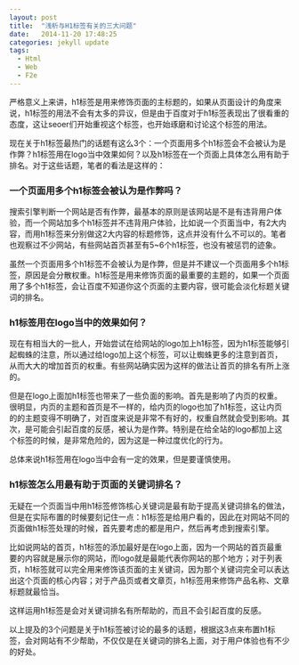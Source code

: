 ```yaml
---
layout: post
title:  "浅析与H1标签有关的三大问题"
date:   2014-11-20 17:48:25
categories: jekyll update
tags:
  - Html
  - Web
  - F2e
---
```


严格意义上来讲，h1标签是用来修饰页面的主标题的，如果从页面设计的角度来说，h1标签的用法不会有太多的异议，但是由于百度对于h1标签表现出了很看重的态度，这让seoer们开始重视这个标签，也开始琢磨和讨论这个标签的用法。

<!--more-->

现在关于h1标签最热门的话题有这么3个：一个页面用多个h1标签会不会被认为是作弊？h1标签用在logo当中效果如何？以及h1标签在一个页面上具体怎么用有助于排名。对于这些话题，笔者的看法是这样的：

### 一个页面用多个h1标签会被认为是作弊吗？

搜索引擎判断一个网站是否有作弊，最基本的原则是该网站是不是有违背用户体验，而一个网站加多个h1标签并不违背用户体验，比如说一个页面当中，有2大内容，而用h1标签来分别做这2大内容的标题修饰，这点并没有什么不可以的。笔者也观察过不少网站，有些网站首页甚至有5~6个h1标签，也没有被惩罚的迹象。

虽然一个页面用多个h1标签不会被认为是作弊，但是并不建议一个页面用多个h1标签，原因是会分散权重。h1标签是用来修饰页面的最重要的主题的，如果一个页面用了多个h1标签，会让百度不知道你这个页面的主要内容，很可能会淡化标题关键词的排名。

### h1标签用在logo当中的效果如何？

现在有相当大的一批人，开始尝试在给网站的logo加上h1标签，因为h1标签能够引起蜘蛛的注意，所以通过给logo加上这个标签，可以让蜘蛛更多的注意到首页，从而大大的增加首页的权重。有些网站确实因为这样的做法让首页的排名有所上涨的。

但是在logo上面加h1标签也带来了一些负面的影响。首先是影响了内页的权重。很明显，内页的主题和首页是不一样的，给内页的logo也加了h1标签，这让内页的的主题变得不明确了，对百度来说是非常不有好的，权重自然就会受到影响。其次，是可能会引起百度的反感，被认为是作弊。特别是在给全站的logo都加上这个标签的时候，是非常危险的，因为这是一种过度优化的行为。

总体来说h1标签用在logo当中会有一定的效果，但是要谨慎使用。

### h1标签怎么用最有助于页面的关键词排名？

无疑在一个页面当中用h1标签修饰核心关键词是最有助于提高关键词排名的做法，但是在实际布置的时候要刻记住一点：h1标签是给用户看的，因此在对网站不同的页面做h1标签处理的时候，首先要考虑的都是用户，然后再考虑到搜索引擎。

比如说网站的首页，h1标签的添加最好是在logo上面，因为一个网站的首页最重要的内容就是展示你的网站，而logo就是最能代表你网站的那个地方；对于列表页，h1标签就可以完全用来修饰该页面的主关键词，因为那个关键词完全可以表达出这个页面的核心内容；对于产品页或者文章页，h1标签用来修饰产品名称、文章标题就最恰当。

这样运用h1标签是会对关键词排名有所帮助的，而且不会引起百度的反感。

以上提及的3个问题是关于h1标签被讨论的最多的话题，根据这3点来布置h1标签，会对网站有不少帮助，不仅仅是在关键词的排名上面，对于用户体验也有不少的好处。



